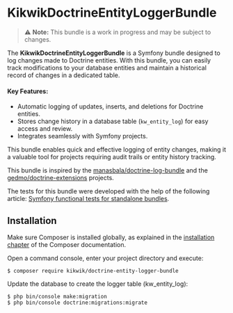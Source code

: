 KikwikDoctrineEntityLoggerBundle
================================

> ⚠️ **Note:** This bundle is a work in progress and may be subject to changes.


The **KikwikDoctrineEntityLoggerBundle** is a Symfony bundle designed to log changes made to Doctrine entities. 
With this bundle, you can easily track modifications to your database entities and maintain a historical record of changes in a dedicated table.

#### Key Features:
- Automatic logging of updates, inserts, and deletions for Doctrine entities.
- Stores change history in a database table (`kw_entity_log`) for easy access and review.
- Integrates seamlessly with Symfony projects.

This bundle enables quick and effective logging of entity changes, making it a valuable tool for projects requiring audit trails or entity history tracking.

This bundle is inspired by the [manasbala/doctrine-log-bundle](https://github.com/manasbala/doctrine-log-bundle) and the [gedmo/doctrine-extensions](https://github.com/doctrine-extensions/DoctrineExtensions/blob/main/doc/loggable.md) projects.

The tests for this bundle were developed with the help of the following article: [Symfony functional tests for standalone bundles](https://medium.com/@fico7489/symfony-functional-tests-for-standalone-bundles-9666045a2309).


Installation
------------

Make sure Composer is installed globally, as explained in the
[installation chapter](https://getcomposer.org/doc/00-intro.md)
of the Composer documentation.

Open a command console, enter your project directory and execute:

```console
$ composer require kikwik/doctrine-entity-logger-bundle
```

Update the database to create the logger table (kw_entity_log):

```console
$ php bin/console make:migration
$ php bin/console doctrine:migrations:migrate
```



